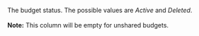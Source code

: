 The budget status. The possible values are *Active* and *Deleted*.<br/><br/>**Note:** This column will be empty for unshared budgets. 
